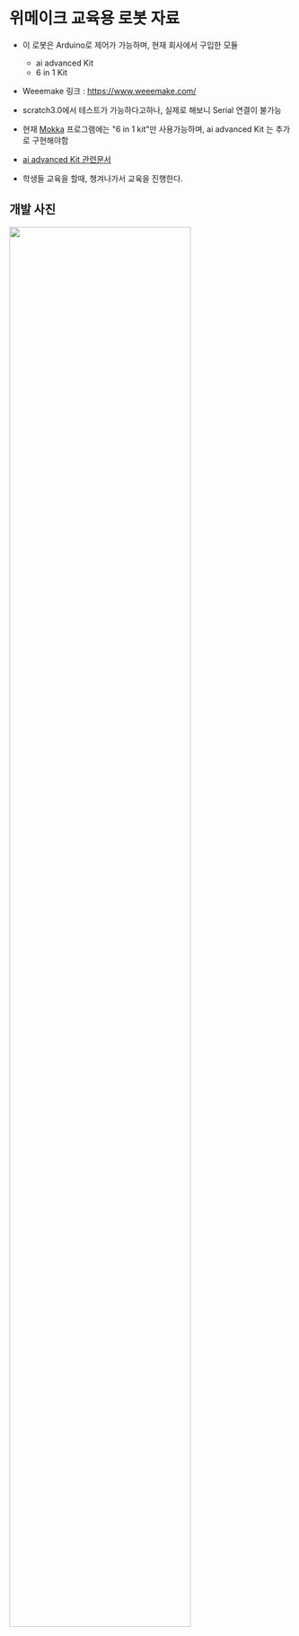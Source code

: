 # 위메이크 교육용 로봇 자료
- 이 로봇은 Arduino로 제어가 가능하며, 현재 회사에서 구입한 모듈
	- ai advanced Kit
	- 6 in 1 Kit

- Weeemake 링크 : https://www.weeemake.com/
- scratch3.0에서 테스트가 가능하다고하나, 실제로 해보니 Serial 연결이 불가능
- 현재 [Mokka](https://github.com/TAThink/MOKKA_offline) 프로그램에는 "6 in 1 kit"만 사용가능하며, ai advanced Kit 는 추가로 구현해야함
- [ai advanced Kit 관련문서](https://github.com/WEEEMAKE/Weeemake_Libraries_for_Arduino)

- 학생들 교육을 할때, 챙겨나가서 교육을 진행한다.

## 개발 사진
<img src="https://user-images.githubusercontent.com/29571490/102582746-8f24c580-4146-11eb-888b-11b6632bf2ca.png" width="80%">
